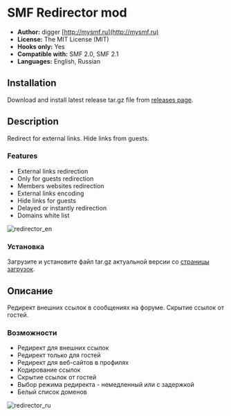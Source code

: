 # SMF Redirector mod
* **Author:** digger [http://mysmf.ru](http://mysmf.ru)
* **License:** The MIT License (MIT)
* **Hooks only:** Yes
* **Compatible with:** SMF 2.0, SMF 2.1
* **Languages:** English, Russian

## Installation
Download and install latest release tar.gz file from [releases page](https://github.com/realdigger/SMF-Redirector/releases).

## Description
Redirect for external links. Hide links from guests.

### Features
* External links redirection
* Only for guests redirection
* Members websites redirection
* External links encoding
* Hide links for guests
* Delayed or instantly redirection
* Domains white list
    
![redirector_en](https://cloud.githubusercontent.com/assets/1187218/24588092/c656782e-17d2-11e7-801e-644d26b6ae38.png)

### Установка
   Загрузите и установите файл tar.gz актуальной версии со [страницы загрузок](https://github.com/realdigger/SMF-Redirector/releases).

## Описание
Редирект внешних ссылок в сообщениях на форуме. Скрытие ссылок от гостей.

### Возможности
* Редирект для внешних ссылок
* Редирект только для гостей
* Редирект для веб-сайтов в профилях
* Кодирование ссылок
* Скрытие ссылок от гостей
* Выбор режима редиректа - немедленный или с задержкой
* Белый список доменов

![redirector_ru](https://cloud.githubusercontent.com/assets/1187218/24588093/c65707ee-17d2-11e7-9d34-3e43fa40be69.png)
